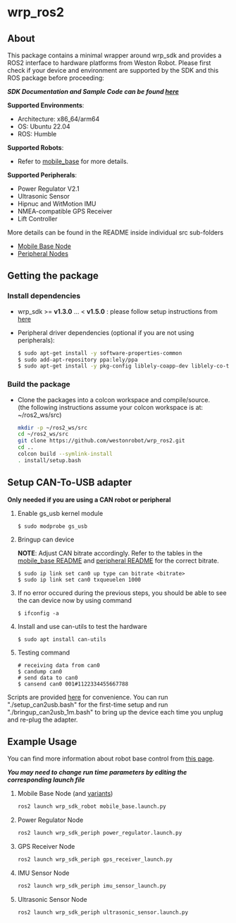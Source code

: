 # wrp_ros2

## About

This package contains a minimal wrapper around wrp_sdk and provides a ROS2 interface to hardware platforms from Weston Robot. Please first check if your device and environment are supported by the SDK and this ROS package before proceeding:

***SDK Documentation and Sample Code can be found [here](https://github.com/westonrobot/wrp_sdk)***

**Supported Environments**:

* Architecture: x86_64/arm64
* OS: Ubuntu 22.04
* ROS: Humble
  
**Supported Robots**:

* Refer to [mobile_base](./wrp_sdk_robot/README.md) for more details.

**Supported Peripherals**:

* Power Regulator V2.1
* Ultrasonic Sensor
* Hipnuc and WitMotion IMU
* NMEA-compatible GPS Receiver
* Lift Controller

More details can be found in the README inside individual src sub-folders

  * [Mobile Base Node](./wrp_sdk_robot/README.md)
  * [Peripheral Nodes](./wrp_sdk_periph/README.md)

## Getting the package

### Install dependencies

* wrp_sdk >= **v1.3.0** ... < **v1.5.0** : please follow setup instructions from [here](https://github.com/westonrobot/wrp_sdk/)

* Peripheral driver dependencies (optional if you are not using peripherals): 
    ```bash
    $ sudo apt-get install -y software-properties-common 
    $ sudo add-apt-repository ppa:lely/ppa
    $ sudo apt-get install -y pkg-config liblely-coapp-dev liblely-co-tools
    ```

### Build the package

* Clone the packages into a colcon workspace and compile/source.  
(the following instructions assume your colcon workspace is at: ~/ros2_ws/src)

    ```bash
    mkdir -p ~/ros2_ws/src
    cd ~/ros2_ws/src
    git clone https://github.com/westonrobot/wrp_ros2.git
    cd ..
    colcon build --symlink-install
    . install/setup.bash
    ```

## Setup CAN-To-USB adapter
**Only needed if you are using a CAN robot or peripheral**
 
1. Enable gs_usb kernel module
    ```
    $ sudo modprobe gs_usb
    ```
2. Bringup can device

    **NOTE**: Adjust CAN bitrate accordingly. Refer to the tables in the [mobile_base README](./wrp_sdk_robot/README.md) and [peripheral README](./wrp_sdk_periph/README.md) for the correct bitrate.
   ```
   $ sudo ip link set can0 up type can bitrate <bitrate>
   $ sudo ip link set can0 txqueuelen 1000
   ```
3. If no error occured during the previous steps, you should be able to see the can device now by using command
   ```
   $ ifconfig -a
   ```
4. Install and use can-utils to test the hardware
    ```
    $ sudo apt install can-utils
    ```
5. Testing command
    ```
    # receiving data from can0
    $ candump can0
    # send data to can0
    $ cansend can0 001#1122334455667788
    ```

Scripts are provided [here](./scripts) for convenience. You can run "./setup_can2usb.bash" for the first-time setup and run "./bringup_can2usb_1m.bash" to bring up the device each time you unplug and re-plug the adapter.

## Example Usage

You can find more information about robot base control from [this page](https://docs.westonrobot.net/getting_started/basics/robot_base_control.html).

**_You may need to change run time parameters by editing the corresponding launch file_**

1. Mobile Base Node (and [variants](./wrp_sdk_robot/launch/mobile_base))

    ```bash
    ros2 launch wrp_sdk_robot mobile_base.launch.py
    ```

2. Power Regulator Node

    ```bash
    ros2 launch wrp_sdk_periph power_regulator.launch.py
    ```

3. GPS Receiver Node

    ```bash
    ros2 launch wrp_sdk_periph gps_receiver_launch.py 
    ```

4. IMU Sensor Node

    ```bash
    ros2 launch wrp_sdk_periph imu_sensor_launch.py 
    ```

5. Ultrasonic Sensor Node

    ```bash
    ros2 launch wrp_sdk_periph ultrasonic_sensor.launch.py
    ```